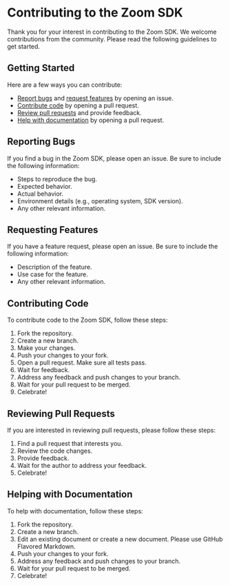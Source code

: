 # Contributing to the Zoom SDK
Thank you for your interest in contributing to the Zoom SDK. We welcome contributions from the community. Please read the following guidelines to get started.

## Getting Started

Here are a few ways you can contribute:
* [Report bugs](#reporting-bugs) and [request features](#requesting-features) by opening an issue.
* [Contribute code](#contributing-code) by opening a pull request.
* [Review pull requests](#reviewing-pull-requests) and provide feedback.
* [Help with documentation](#helping-with-documentation) by opening a pull request.

## Reporting Bugs

If you find a bug in the Zoom SDK, please open an issue. Be sure to include the following information:
* Steps to reproduce the bug.
* Expected behavior.
* Actual behavior.
* Environment details (e.g., operating system, SDK version).
* Any other relevant information.

## Requesting Features
If you have a feature request, please open an issue. Be sure to include the following information:
* Description of the feature.
* Use case for the feature.
* Any other relevant information.

## Contributing Code
To contribute code to the Zoom SDK, follow these steps:
1. Fork the repository.
2. Create a new branch.
3. Make your changes.
4. Push your changes to your fork.
5. Open a pull request. Make sure all tests pass.
6. Wait for feedback.
7. Address any feedback and push changes to your branch.
8. Wait for your pull request to be merged.
9. Celebrate!

## Reviewing Pull Requests
If you are interested in reviewing pull requests, please follow these steps:
1. Find a pull request that interests you.
2. Review the code changes.
3. Provide feedback.
4. Wait for the author to address your feedback.
5. Celebrate!

## Helping with Documentation
To help with documentation, follow these steps:
1. Fork the repository.
2. Create a new branch.
3. Edit an existing document or create a new document. Please use GitHub Flavored Markdown.
4. Push your changes to your fork.
5. Address any feedback and push changes to your branch.
6. Wait for your pull request to be merged.
7. Celebrate!
